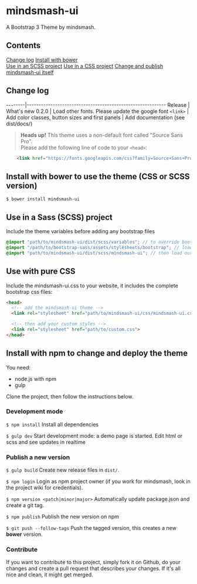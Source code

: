 # mindsmash-ui
A Bootstrap 3 Theme by mindsmash.

## Contents
[Change log](#change-log)
[Install with bower](#install-with-bower-to-use-the-theme-css-or-scss-version)  
[Use in an SCSS project](#use-in-a-sass-scss-project)
[Use in a CSS project](#use-with-pure-css)
[Change and publish mindsmash-ui itself](#install-with-npm-to-change-and-deploy-the-theme)

## Change log

--------|-----------------------------------------------------------
Release | What's new
0.2.0   | Load other fonts. Please update the google font `<link>`
        | Add color classes, button sizes and first panels
        | Add documentation (see dist/docs/)


> **Heads up!** This theme uses a non-default font called "Source Sans Pro".<br>
> Please add the following line of code to your `<head>`:
```html
    <link href="https://fonts.googleapis.com/css?family=Source+Sans+Pro:300,400,600,400italic" rel="stylesheet">
```

## Install with bower to use the theme (CSS or SCSS version)
```shell
$ bower install mindsmash-ui
```

## Use in a Sass (SCSS) project
Include the theme variables before adding any bootstrap files

```SCSS
@import "path/to/mindsmash-ui/dist/scss/variables"; // to override bootstrap's variables
@import "/path/to/bootstrap-sass/assets/stylesheets/bootstrap"; // load original bootstrap
@import "path/to/mindsmash-ui/dist/scss/mindsmash-ui"; // then load our own styles
```

## Use with pure CSS
Include the mindsmash-ui.css to your website, it includes
the complete bootstrap css files:

```html
<head>
  <!-- add the mindsmash-ui theme -->
  <link rel="stylesheet" href="path/to/mindsmash-ui/css/mindsmash-ui.css">

  <!-- then add your custom styles -->
  <link rel="stylesheet" href="path/to/custom.css">
</head>
```

## Install with npm to change and deploy the theme
You need:
- node.js with npm
- gulp

Clone the project, then follow the instructions below.

### Development mode
`$ npm install` Install all dependencies

`$ gulp dev` Start development mode: a demo page is started. Edit html or scss and see updates in realtime

### Publish a new version
`$ gulp build` Create new release files in `dist/`.

`$ npm login` Login as npm project owner (if you work for mindsmash, look in the project wiki for credentials).

`$ npm version <patch|minor|major>` Automatically update package.json and create a git tag.

`$ npm publish` Publish the new version on npm

`$ git push --follow-tags` Push the tagged version, this creates a new **bower** version.

### Contribute
If you want to contribute to this project, simply fork it on Github, do your changes and create a pull request that
describes your changes. If it's all nice and clean, it might get merged.


